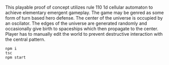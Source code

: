 This playable proof of concept utilizes rule 110 1d cellular automaton to achieve elementary emergent gameplay. The game may be genred as some form of turn based hero defense. The center of the universe is occupied by an oscilator. The edges of the universe are generated randomly and occasionally give birth to spaceships which then propagate to the center. Player has to manually edit the world to prevent destructive interaction with the central pattern.

```
npm i
tsc
npm start
```
